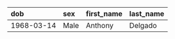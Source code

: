 | dob        | sex   | first_name   | last_name   |
|:-----------|:------|:-------------|:------------|
| 1968-03-14 | Male  | Anthony      | Delgado     |